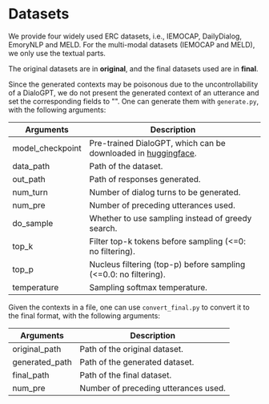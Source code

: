 # Datasets

We provide four widely used ERC datasets, i.e., IEMOCAP, DailyDialog, EmoryNLP and MELD. For the multi-modal datasets (IEMOCAP and MELD), we only use the textual parts.

The original datasets are in **original**, and the final datasets used are in **final**.

Since the generated contexts may be poisonous due to the uncontrollability of a DialoGPT, we do not present the generated context of an utterance and set the corresponding fields to "". One can generate them with `generate.py`, with the following arguments:

| Arguments        | Description                                                  |
| ---------------- | ------------------------------------------------------------ |
| model_checkpoint | Pre-trained DialoGPT, which can be downloaded in [huggingface](https://huggingface.co/models). |
| data_path        | Path of the dataset.                                         |
| out_path         | Path of responses generated.                                 |
| num_turn         | Number of dialog turns to be generated.                      |
| num_pre          | Number of preceding utterances used.                         |
| do_sample        | Whether to use sampling instead of greedy search.            |
| top_k            | Filter top-k tokens before sampling (<=0: no filtering).     |
| top_p            | Nucleus filtering (top-p) before sampling (<=0.0: no filtering). |
| temperature      | Sampling softmax temperature.                                |

Given the contexts in a file, one can use `convert_final.py` to convert it to the final format, with the following arguments:

| Arguments      | Description                          |
| -------------- | ------------------------------------ |
| original_path  | Path of the original dataset.        |
| generated_path | Path of the generated dataset.       |
| final_path     | Path of the final dataset.           |
| num_pre        | Number of preceding utterances used. |

